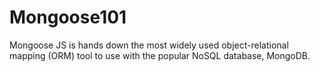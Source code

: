 # Mongoose101

Mongoose JS is hands down the most widely used object-relational mapping (ORM) tool to use with the popular NoSQL database, MongoDB. 
